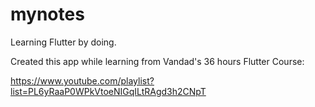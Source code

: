 # mynotes

Learning Flutter by doing.

Created this app while learning from Vandad's 36 hours Flutter Course:

https://www.youtube.com/playlist?list=PL6yRaaP0WPkVtoeNIGqILtRAgd3h2CNpT
